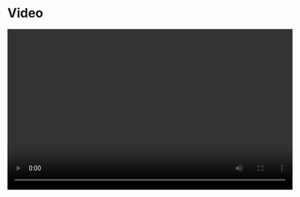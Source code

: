 # Video
<video controls width="640" height="360">
  <source src="https://i.imgur.com/tEu2PxW.mp4" type="video/mp4">
  Your browser does not support the video tag.
</video>
